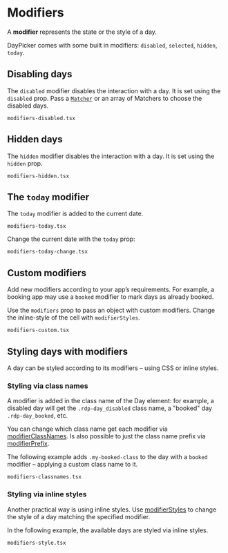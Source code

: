 # Modifiers

A **modifier** represents the state or the style of a day.

DayPicker comes with some built in modifiers: `disabled`, `selected`, `hidden`,
`today`.

## Disabling days

The `disabled` modifier disables the interaction with a day. It is set using the
`disabled` prop. Pass a [`Matcher`](/api/types/matcher) or an array of Matchers
to choose the disabled days.

```include
modifiers-disabled.tsx
```

## Hidden days

The `hidden` modifier disables the interaction with a day. It is set using the `hidden` prop.

```include
modifiers-hidden.tsx
```

## The `today` modifier

The `today` modifier is added to the current date.

```include
modifiers-today.tsx
```

Change the current date with the `today` prop:

```include
modifiers-today-change.tsx
```

## Custom modifiers

Add new modifiers according to your app’s requirements. For example, a booking
app may use a `booked` modifier to mark days as already booked.

Use the `modifiers` prop to pass an object with custom modifiers. Change the
inline-style of the cell with `modifierStyles`.

```include
modifiers-custom.tsx
```

## Styling days with modifiers

A day can be styled according to its modifiers – using CSS or inline
styles.

### Styling via class names

A modifier is added in the class name of the Day element: for example, a disabled day will get the `.rdp-day_disabled` class name,
a "booked" day `.rdp-day_booked`, etc.

You can change which class name get each modifier via
[modifierClassNames](/api/interfaces/daypickerprops#modifiersclassnames). Is also
possible to just the class name prefix via
[modifierPrefix](/api/interfaces/daypickerprops#modifierPrefix).

The following example adds `.my-booked-class` to the day with a `booked` modifier – applying a custom class name to it.

```include
modifiers-classnames.tsx
```

### Styling via inline styles

Another practical way is using inline styles. Use
[modifierStyles](/api/interfaces/daypickerprops#modifierstyles) to change the
style of a day matching the specified modifier.

In the following example, the available days are styled via inline styles.

```include
modifiers-style.tsx
```
